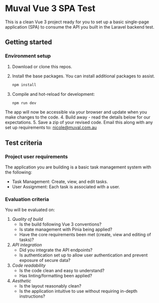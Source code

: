 # Muval Vue 3 SPA Test

This is a clean Vue 3 project ready for you to set up a basic single-page
application (SPA) to consume the API you built in the Laravel backend test.

## Getting started

### Environment setup

1. Download or clone this repos.
2. Install the base packages. You can install additional packages to assist.

    ```sh
    npm install
    ```

3. Compile and hot-reload for development:

    ```sh
    npm run dev
    ```

The app will now be accessible via your browser and update when you make
changes to the code.
4. Build away - read the details below for our expectations.
5. Save a zip of your revised code. Email this along with any set up
requirements to: <nicole@muval.com.au>

## Test criteria

### Project user requirements

The application you are building is a basic task management system with the
following:

* Task Management: Create, view, and edit tasks.
* User Assignment: Each task is associated with a user.

### Evaluation criteria

You will be evaluated on:

1. *Quality of build*
    * Is the build following Vue 3 conventions?
    * Is state management with Pinia being applied?
    * Have the core requirements been met (create, view and editing of tasks)?
2. *API integration*
    * Did you integrate the API endpoints?
    * Is authentication set up to allow user authentication and prevent
    exposure of secure data?
3. *Code readability*
    * Is the code clean and easy to understand?
    * Has linting/formatting been applied?
4. *Aesthetic*
    * Is the layout reasonably clean?
    * Is the application intuitive to use without requiring in-depth
    instructions?
